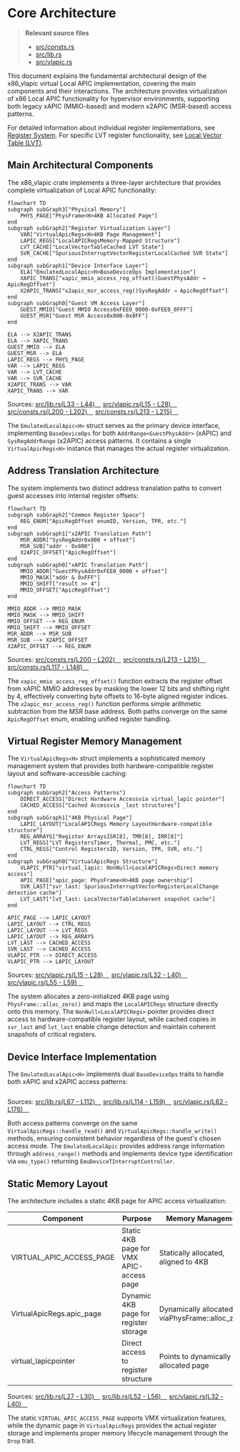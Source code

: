 # Core Architecture

> **Relevant source files**
> * [src/consts.rs](https://github.com/arceos-hypervisor/x86_vlapic/blob/9b85fb9d/src/consts.rs)
> * [src/lib.rs](https://github.com/arceos-hypervisor/x86_vlapic/blob/9b85fb9d/src/lib.rs)
> * [src/vlapic.rs](https://github.com/arceos-hypervisor/x86_vlapic/blob/9b85fb9d/src/vlapic.rs)

This document explains the fundamental architectural design of the x86_vlapic virtual Local APIC implementation, covering the main components and their interactions. The architecture provides virtualization of x86 Local APIC functionality for hypervisor environments, supporting both legacy xAPIC (MMIO-based) and modern x2APIC (MSR-based) access patterns.

For detailed information about individual register implementations, see [Register System](/arceos-hypervisor/x86_vlapic/3-register-system). For specific LVT register functionality, see [Local Vector Table (LVT)](/arceos-hypervisor/x86_vlapic/3.2-local-vector-table-(lvt)).

## Main Architectural Components

The x86_vlapic crate implements a three-layer architecture that provides complete virtualization of Local APIC functionality:

```mermaid
flowchart TD
subgraph subGraph3["Physical Memory"]
    PHYS_PAGE["PhysFrame<H>4KB Allocated Page"]
end
subgraph subGraph2["Register Virtualization Layer"]
    VAR["VirtualApicRegs<H>4KB Page Management"]
    LAPIC_REGS["LocalAPICRegsMemory-Mapped Structure"]
    LVT_CACHE["LocalVectorTableCached LVT State"]
    SVR_CACHE["SpuriousInterruptVectorRegisterLocalCached SVR State"]
end
subgraph subGraph1["Device Interface Layer"]
    ELA["EmulatedLocalApic<H>BaseDeviceOps Implementation"]
    XAPIC_TRANS["xapic_mmio_access_reg_offset()GuestPhysAddr → ApicRegOffset"]
    X2APIC_TRANS["x2apic_msr_access_reg()SysRegAddr → ApicRegOffset"]
end
subgraph subGraph0["Guest VM Access Layer"]
    GUEST_MMIO["Guest MMIO Access0xFEE0_0000-0xFEE0_0FFF"]
    GUEST_MSR["Guest MSR Access0x800-0x8FF"]
end

ELA --> X2APIC_TRANS
ELA --> XAPIC_TRANS
GUEST_MMIO --> ELA
GUEST_MSR --> ELA
LAPIC_REGS --> PHYS_PAGE
VAR --> LAPIC_REGS
VAR --> LVT_CACHE
VAR --> SVR_CACHE
X2APIC_TRANS --> VAR
XAPIC_TRANS --> VAR
```

Sources: [src/lib.rs(L33 - L44)&emsp;](https://github.com/arceos-hypervisor/x86_vlapic/blob/9b85fb9d/src/lib.rs#L33-L44) [src/vlapic.rs(L15 - L28)&emsp;](https://github.com/arceos-hypervisor/x86_vlapic/blob/9b85fb9d/src/vlapic.rs#L15-L28) [src/consts.rs(L200 - L202)&emsp;](https://github.com/arceos-hypervisor/x86_vlapic/blob/9b85fb9d/src/consts.rs#L200-L202) [src/consts.rs(L213 - L215)&emsp;](https://github.com/arceos-hypervisor/x86_vlapic/blob/9b85fb9d/src/consts.rs#L213-L215)

The `EmulatedLocalApic<H>` struct serves as the primary device interface, implementing `BaseDeviceOps` for both `AddrRange<GuestPhysAddr>` (xAPIC) and `SysRegAddrRange` (x2APIC) access patterns. It contains a single `VirtualApicRegs<H>` instance that manages the actual register virtualization.

## Address Translation Architecture

The system implements two distinct address translation paths to convert guest accesses into internal register offsets:

```mermaid
flowchart TD
subgraph subGraph2["Common Register Space"]
    REG_ENUM["ApicRegOffset enumID, Version, TPR, etc."]
end
subgraph subGraph1["x2APIC Translation Path"]
    MSR_ADDR["SysRegAddr0x800 + offset"]
    MSR_SUB["addr - 0x800"]
    X2APIC_OFFSET["ApicRegOffset"]
end
subgraph subGraph0["xAPIC Translation Path"]
    MMIO_ADDR["GuestPhysAddr0xFEE0_0000 + offset"]
    MMIO_MASK["addr & 0xFFF"]
    MMIO_SHIFT["result >> 4"]
    MMIO_OFFSET["ApicRegOffset"]
end

MMIO_ADDR --> MMIO_MASK
MMIO_MASK --> MMIO_SHIFT
MMIO_OFFSET --> REG_ENUM
MMIO_SHIFT --> MMIO_OFFSET
MSR_ADDR --> MSR_SUB
MSR_SUB --> X2APIC_OFFSET
X2APIC_OFFSET --> REG_ENUM
```

Sources: [src/consts.rs(L200 - L202)&emsp;](https://github.com/arceos-hypervisor/x86_vlapic/blob/9b85fb9d/src/consts.rs#L200-L202) [src/consts.rs(L213 - L215)&emsp;](https://github.com/arceos-hypervisor/x86_vlapic/blob/9b85fb9d/src/consts.rs#L213-L215) [src/consts.rs(L117 - L148)&emsp;](https://github.com/arceos-hypervisor/x86_vlapic/blob/9b85fb9d/src/consts.rs#L117-L148)

The `xapic_mmio_access_reg_offset()` function extracts the register offset from xAPIC MMIO addresses by masking the lower 12 bits and shifting right by 4, effectively converting byte offsets to 16-byte aligned register indices. The `x2apic_msr_access_reg()` function performs simple arithmetic subtraction from the MSR base address. Both paths converge on the same `ApicRegOffset` enum, enabling unified register handling.

## Virtual Register Memory Management

The `VirtualApicRegs<H>` struct implements a sophisticated memory management system that provides both hardware-compatible register layout and software-accessible caching:

```mermaid
flowchart TD
subgraph subGraph2["Access Patterns"]
    DIRECT_ACCESS["Direct Hardware Accessvia virtual_lapic pointer"]
    CACHED_ACCESS["Cached Accessvia _last structures"]
end
subgraph subGraph1["4KB Physical Page"]
    LAPIC_LAYOUT["LocalAPICRegs Memory LayoutHardware-compatible structure"]
    REG_ARRAYS["Register ArraysISR[8], TMR[8], IRR[8]"]
    LVT_REGS["LVT RegistersTimer, Thermal, PMC, etc."]
    CTRL_REGS["Control RegistersID, Version, TPR, SVR, etc."]
end
subgraph subGraph0["VirtualApicRegs Structure"]
    VLAPIC_PTR["virtual_lapic: NonNull<LocalAPICRegs>Direct memory access"]
    APIC_PAGE["apic_page: PhysFrame<H>4KB page ownership"]
    SVR_LAST["svr_last: SpuriousInterruptVectorRegisterLocalChange detection cache"]
    LVT_LAST["lvt_last: LocalVectorTableCoherent snapshot cache"]
end

APIC_PAGE --> LAPIC_LAYOUT
LAPIC_LAYOUT --> CTRL_REGS
LAPIC_LAYOUT --> LVT_REGS
LAPIC_LAYOUT --> REG_ARRAYS
LVT_LAST --> CACHED_ACCESS
SVR_LAST --> CACHED_ACCESS
VLAPIC_PTR --> DIRECT_ACCESS
VLAPIC_PTR --> LAPIC_LAYOUT
```

Sources: [src/vlapic.rs(L15 - L28)&emsp;](https://github.com/arceos-hypervisor/x86_vlapic/blob/9b85fb9d/src/vlapic.rs#L15-L28) [src/vlapic.rs(L32 - L40)&emsp;](https://github.com/arceos-hypervisor/x86_vlapic/blob/9b85fb9d/src/vlapic.rs#L32-L40) [src/vlapic.rs(L55 - L59)&emsp;](https://github.com/arceos-hypervisor/x86_vlapic/blob/9b85fb9d/src/vlapic.rs#L55-L59)

The system allocates a zero-initialized 4KB page using `PhysFrame::alloc_zero()` and maps the `LocalAPICRegs` structure directly onto this memory. The `NonNull<LocalAPICRegs>` pointer provides direct access to hardware-compatible register layout, while cached copies in `svr_last` and `lvt_last` enable change detection and maintain coherent snapshots of critical registers.

## Device Interface Implementation

The `EmulatedLocalApic<H>` implements dual `BaseDeviceOps` traits to handle both xAPIC and x2APIC access patterns:

```

```

Sources: [src/lib.rs(L67 - L112)&emsp;](https://github.com/arceos-hypervisor/x86_vlapic/blob/9b85fb9d/src/lib.rs#L67-L112) [src/lib.rs(L114 - L159)&emsp;](https://github.com/arceos-hypervisor/x86_vlapic/blob/9b85fb9d/src/lib.rs#L114-L159) [src/vlapic.rs(L62 - L176)&emsp;](https://github.com/arceos-hypervisor/x86_vlapic/blob/9b85fb9d/src/vlapic.rs#L62-L176)

Both access patterns converge on the same `VirtualApicRegs::handle_read()` and `VirtualApicRegs::handle_write()` methods, ensuring consistent behavior regardless of the guest's chosen access mode. The `EmulatedLocalApic` provides address range information through `address_range()` methods and implements device type identification via `emu_type()` returning `EmuDeviceTInterruptController`.

## Static Memory Layout

The architecture includes a static 4KB page for APIC access virtualization:

|Component|Purpose|Memory Management|
| --- | --- | --- |
|VIRTUAL_APIC_ACCESS_PAGE|Static 4KB page for VMX APIC-access page|Statically allocated, aligned to 4KB|
|VirtualApicRegs.apic_page|Dynamic 4KB page for register storage|Dynamically allocated viaPhysFrame::alloc_zero()|
|virtual_lapicpointer|Direct access to register structure|Points to dynamically allocated page|

Sources: [src/lib.rs(L27 - L30)&emsp;](https://github.com/arceos-hypervisor/x86_vlapic/blob/9b85fb9d/src/lib.rs#L27-L30) [src/lib.rs(L52 - L56)&emsp;](https://github.com/arceos-hypervisor/x86_vlapic/blob/9b85fb9d/src/lib.rs#L52-L56) [src/vlapic.rs(L32 - L40)&emsp;](https://github.com/arceos-hypervisor/x86_vlapic/blob/9b85fb9d/src/vlapic.rs#L32-L40)

The static `VIRTUAL_APIC_ACCESS_PAGE` supports VMX virtualization features, while the dynamic page in `VirtualApicRegs` provides the actual register storage and implements proper memory lifecycle management through the `Drop` trait.